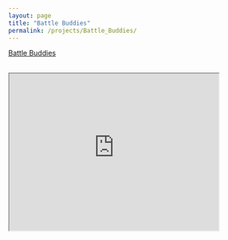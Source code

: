 ```yaml
---
layout: page
title: "Battle Buddies"
permalink: /projects/Battle_Buddies/
---
```


<html>
  <head>
    <meta charset="utf-8">
    <meta http-equiv="X-UA-Compatible" content="IE=edge">
    <meta name="description" content="">
    <meta name="viewport" content="width=device-width, initial-scale=1">
    <link rel="stylesheet" href="../../styles.css">
  </head>

 <a href="https://github.com/bryanlubay/Jim-Saves-The-City">Battle Buddies</a><br><br>

<iframe width="420" height="315"
src="https://www.youtube.com/watch?v=s3hwH7O5Z_c&feature=youtu.be">
</iframe>

</html>